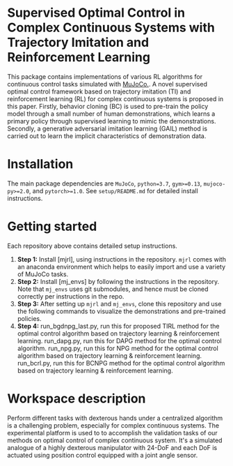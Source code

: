 # Supervised Optimal Control in Complex Continuous Systems with Trajectory Imitation and Reinforcement Learning

This package  contains implementations of various RL algorithms for continuous control tasks simulated with [MuJoCo.](http://www.mujoco.org/). A novel supervised optimal control framework based on trajectory imitation (TI) and reinforcement learning (RL) for complex continuous systems is proposed in this paper. Firstly, behavior cloning (BC) is used to pre-train the policy model through a small number of human demonstrations, which learns a primary policy through supervised learning to mimic the demonstrations. Secondly, a generative adversarial imitation learning (GAIL) method is carried out to learn the implicit characteristics of demonstration data.

# Installation
The main package dependencies are `MuJoCo`, `python=3.7`, `gym>=0.13`, `mujoco-py>=2.0`, and `pytorch>=1.0`. See `setup/README.md` for detailed install instructions.

# Getting started
Each repository above contains detailed setup instructions. 
1. **Step 1:** Install [mjrl], using instructions in the repository. `mjrl` comes with an anaconda environment which helps to easily import and use a variety of MuJoCo tasks.
2. **Step 2:** Install [mj_envs] by following the instructions in the repository. Note that `mj_envs` uses git submodules, and hence must be cloned correctly per instructions in the repo.
3. **Step 3:** After setting up `mjrl` and `mj_envs`, clone this repository and use the following commands to visualize the demonstrations and pre-trained policies.
4. **Step 4:**
run_bgdnpg_last.py, run this for proposed TIRL method for the optimal control algorithm based on trajectory learning & reinforcement learning.
run_dapg.py, run this for DAPG method for the optimal control algorithm.
run_npg.py, run this for NPG method for the optimal control algorithm based on trajectory learning & reinforcement learning.
run_bcrl.py, run this for BCNPG method for the optimal control algorithm based on trajectory learning & reinforcement learning.

#  Workspace description
Perform different tasks with dexterous hands under a centralized algorithm is a challenging problem, especially for complex continuous systems. The experimental platform is used to to accomplish the validation tasks of our methods on optimal control of complex continuous system. It's a simulated analogue of a highly dexterous manipulator with 24-DoF and each DoF is actuated using position control equipped with a joint angle sensor.

